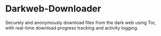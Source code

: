 # Darkweb-Downloader
Securely and anonymously download files from the dark web using Tor, with real-time download progress tracking and activity logging.
